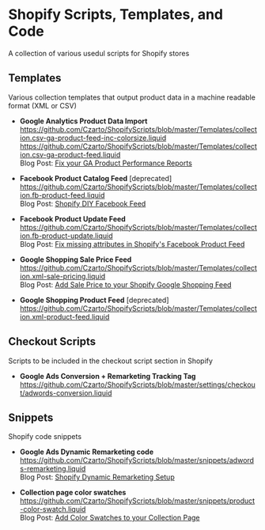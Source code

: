 # Shopify Scripts, Templates, and Code

A collection of various usedul scripts for Shopify stores

## Templates
Various collection templates that output product data in a machine readable format (XML or CSV)

- **Google Analytics Product Data Import**
<br>https://github.com/Czarto/ShopifyScripts/blob/master/Templates/collection.csv-ga-product-feed-inc-colorsize.liquid
<br>https://github.com/Czarto/ShopifyScripts/blob/master/Templates/collection.csv-ga-product-feed.liquid
<br>Blog Post: <a href="https://business.czarto.com/2016/07/08/shopify-fix-your-google-analytics-product-performance-reports/">Fix your GA Product Performance Reports</a> 

- **Facebook Product Catalog Feed** [deprecated]
<br>https://github.com/Czarto/ShopifyScripts/blob/master/Templates/collection.fb-product-feed.liquid
<br>Blog Post: <a href="https://business.czarto.com/2016/11/22/shopify-diy-facebook-product-feed/">Shopify DIY Facebook Feed</a> 

- **Facebook Product Update Feed**
<br>https://github.com/Czarto/ShopifyScripts/blob/master/Templates/collection.fb-product-update.liquid
<br>Blog Post: <a href="https://business.czarto.com/2019/12/11/update-your-shopify-facebook-product-feed-with-missing-attributes/">Fix missing attributes in Shopify's Facebook Product Feed</a> 

- **Google Shopping Sale Price Feed**
<br>https://github.com/Czarto/ShopifyScripts/blob/master/Templates/collection.xml-sale-pricing.liquid
<br>Blog Post: <a href="https://business.czarto.com/2020/08/12/shopify-sale-price-google-shopping/">Add Sale Price to your Shopify Google Shopping Feed</a> 

- **Google Shopping Product Feed** [deprecated]
<br>https://github.com/Czarto/ShopifyScripts/blob/master/Templates/collection.xml-product-feed.liquid

## Checkout Scripts
Scripts to be included in the checkout script section in Shopify

- **Google Ads Conversion + Remarketing Tracking Tag**
<br>https://github.com/Czarto/ShopifyScripts/blob/master/settings/checkout/adwords-conversion.liquid


## Snippets
Shopify code snippets

- **Google Ads Dynamic Remarketing code**
<br>https://github.com/Czarto/ShopifyScripts/blob/master/snippets/adwords-remarketing.liquid
<br>Blog Post: <a href="https://business.czarto.com/2017/02/07/shopify-dynamic-remarketing-setup/">Shopify Dynamic Remarketing Setup</a> 

- **Collection page color swatches**
<br>https://github.com/Czarto/ShopifyScripts/blob/master/snippets/product-color-swatch.liquid
<br>Blog Post: <a href="https://business.czarto.com/2012/03/02/adding-color-swatches-to-your-shopify-collections-page/">Add Color Swatches to your Collection Page</a>
